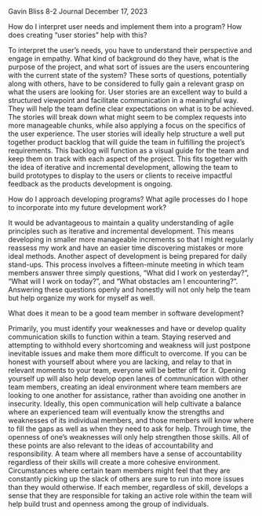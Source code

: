 Gavin Bliss
8-2 Journal
December 17, 2023

How do I interpret user needs and implement them into a program? How does creating “user stories” help with this?

To interpret the user’s needs, you have to understand their perspective and engage in empathy. What kind of background do they have, what is the purpose of the project, and what sort of issues are the users encountering with the current state of the system? 
These sorts of questions, potentially along with others, have to be considered to fully gain a relevant grasp on what the users are looking for. 
User stories are an excellent way to build a structured viewpoint and facilitate communication in a meaningful way. They will help the team define clear expectations on what is to be achieved. 
The stories will break down what might seem to be complex requests into more manageable chunks, while also applying a focus on the specifics of the user experience.
The user stories will ideally help structure a well put together product backlog that will guide the team in fulfilling the project’s requirements. This backlog will function as a visual guide for the team and keep them on track with each aspect of the project. 
This fits together with the idea of iterative and incremental development, allowing the team to build prototypes to display to the users or clients to receive impactful feedback as the products development is ongoing.   

How do I approach developing programs? What agile processes do I hope to incorporate into my future development work?

It would be advantageous to maintain a quality understanding of agile principles such as iterative and incremental development. 
This means developing in smaller more manageable increments so that I might regularly reassess my work and have an easier time discovering mistakes or more ideal methods. 
Another aspect of development is being prepared for daily stand-ups. 
This process involves a fifteen-minute meeting in which team members answer three simply questions, “What did I work on yesterday?”, “What will I work on today?”, and “What obstacles am I encountering?”.
Answering these questions openly and honestly will not only help the team but help organize my work for myself as well.
  
What does it mean to be a good team member in software development?

Primarily, you must identify your weaknesses and have or develop quality communication skills to function within a team. 
Staying reserved and attempting to withhold every shortcoming and weakness will just postpone inevitable issues and make them more difficult to overcome.
If you can be honest with yourself about where you are lacking, and relay to that in relevant moments to your team, everyone will be better off for it. 
Opening yourself up will also help develop open lanes of communication with other team members, creating an ideal environment where team members are looking to one another for assistance, rather than avoiding one another in insecurity.
Ideally, this open communication will help cultivate a balance where an experienced team will eventually know the strengths and weaknesses of its individual members, and those members will know where to fill the gaps as well as when they need to ask for help.
Through time, the openness of one’s weaknesses will only help strengthen those skills. 
All of these points are also relevant to the ideas of accountability and responsibility. A team where all members have a sense of accountability regardless of their skills will create a more cohesive environment.
Circumstances where certain team members might feel that they are constantly picking up the slack of others are sure to run into more issues than they would otherwise.
If each member, regardless of skill, develops a sense that they are responsible for taking an active role within the team will help build trust and openness among the group of individuals.

